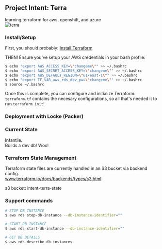 ## Project Intent: Terra   
learning terraform for aws, openshift, and azure   
![terra](http://img1.wikia.nocookie.net/__cb20140219002655/finalfantasy/images/b/bd/FFVI_Terra_Branford_Menu_iOS.png)

### Install/Setup   
First, you should probably: [Install Terraform](https://www.terraform.io/intro/getting-started/install.html)  

THEN! Ensure you've setup your AWS credentials in your bash profile:   

```bash
$ echo "export AWS_ACCESS_KEY=\"changeme\"" >> ~/.bashrc   
$ echo "export AWS_SECRET_ACCESS_KEY=\"changeme\"" >> ~/.bashrc   
$ echo "export AWS_DEFAULT_REGION=\"us-east-1\"" >> ~/.bashrc   
$ echo "export TF_VAR_aws_rds_dev_pw=\"changeme\"" >> ~/.bashrc
$ source ~/.bashrc   
```

Once this is complete, you can configure and initialize Terraform. ```terraform.tf``` contains the necesary configurations, so all that's needed it to run ```terraform init```!   
   

### Deployment with Locke (Packer)   

### Current State   
Infantile.   
Builds a dev db! Woo!   

### Terraform State Management   
Terraform state files are currently handled in an S3 bucket via backend config.   
www.terraform.io/docs/backends/types/s3.html   

s3 bucket: intent-terra-state   


### Support commands     
```bash
# STOP DB INSTANCE   
$ aws rds stop-db-instance --db-instance-identifier=""   

# START DB INSTANCE   
$ aws rds start-db-instance --db-instance-identifier=""   

# GET DB DETAILS
$ aws rds describe-db-instances   
```
